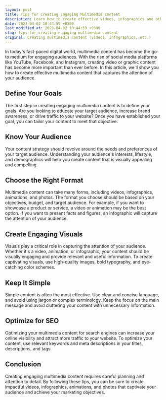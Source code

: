 ```yaml
---
layout: post
title: Tips for Creating Engaging Multimedia Content
description: Learn how to create effective videos, infographics and other multimedia content that capture the attention of your audience.
date: 2023-04-02 10:44:59 +0300
last_modified_at: 2023-04-02 10:44:59 +0300
slug: tips-for-creating-engaging-multimedia-content
original: Creating multimedia content (videos, infographics, etc.)
---
```

In today's fast-paced digital world, multimedia content has become the go-to medium for engaging audiences. With the rise of social media platforms like YouTube, Facebook, and Instagram, creating video or graphic content has become more important than ever before. In this article, we'll show you how to create effective multimedia content that captures the attention of your audience.

## Define Your Goals

The first step in creating engaging multimedia content is to define your goals. Are you looking to educate your target audience, increase brand awareness, or drive traffic to your website? Once you have established your goal, you can tailor your content to meet that objective.

## Know Your Audience

Your content strategy should revolve around the needs and preferences of your target audience. Understanding your audience's interests, lifestyle, and demographics will help you create content that is visually appealing and compelling.

## Choose the Right Format

Multimedia content can take many forms, including videos, infographics, animations, and photos. The format you choose should be based on your objectives, budget, and target audience. For example, if you want to showcase a product or service, a video or animation may be the best option. If you want to present facts and figures, an infographic will capture the attention of your audience.

## Create Engaging Visuals

Visuals play a critical role in capturing the attention of your audience. Whether it's a video, animation, or infographic, your content should be visually engaging and provide relevant and useful information. To create captivating visuals, use high-quality images, bold typography, and eye-catching color schemes.

## Keep It Simple

Simple content is often the most effective. Use clear and concise language, and avoid using jargon or complex terminology. Keep the focus on the main message and avoid cluttering your content with unnecessary information.

## Optimize for SEO

Optimizing your multimedia content for search engines can increase your online visibility and attract more traffic to your website. To optimize your content, use relevant keywords and meta descriptions in your titles, descriptions, and tags.

## Conclusion

Creating engaging multimedia content requires careful planning and attention to detail. By following these tips, you can be sure to create impactful videos, infographics, animations, and photos that captivate your audience and achieve your marketing objectives.